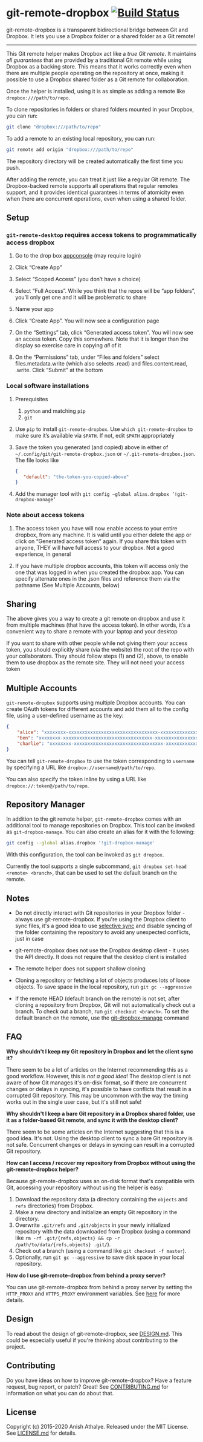 # git-remote-dropbox [![Build Status](https://github.com/anishathalye/git-remote-dropbox/workflows/CI/badge.svg)](https://github.com/anishathalye/git-remote-dropbox/actions?query=workflow%3ACI)

git-remote-dropbox is a transparent bidirectional bridge between Git and
Dropbox. It lets you use a Dropbox folder or a shared folder as a Git remote!

---

This Git remote helper makes Dropbox act like a _true Git remote_. It maintains
_all guarantees_ that are provided by a traditional Git remote while using
Dropbox as a backing store. This means that it works correctly even when there
are multiple people operating on the repository at once, making it possible to
use a Dropbox shared folder as a Git remote for collaboration.

Once the helper is installed, using it is as simple as adding a remote like
`dropbox:///path/to/repo`.

To clone repositories in folders or shared folders mounted in your Dropbox, you
can run:

```bash
git clone "dropbox:///path/to/repo"
```

To add a remote to an existing local repository, you can run:

```bash
git remote add origin "dropbox:///path/to/repo"
```

The repository directory will be created automatically the first time you push.

After adding the remote, you can treat it just like a regular Git remote. The
Dropbox-backed remote supports all operations that regular remotes support, and
it provides identical guarantees in terms of atomicity even when there are
concurrent operations, even when using a shared folder.

## Setup

### __`git-remote-desktop` requires access tokens to programmatically access dropbox__

1. Go to the drop box [appconsole](https://www.dropbox.com/developers/apps) (may require login)

2. Click “Create App”

3. Select “Scoped Access” (you don’t have a choice)
    
4. Select “Full Access”.  While you think that the repos will be “app folders”, you’ll only get one and it will be problematic to share

5. Name your app

6. Click “Create App”.  You will now see a configuration page

7. On the “Settings” tab, click “Generated access token”. You will now see an access token.  Copy this somewhere. Note that it is longer than the display so exercise care in copying _all_ of it

8. On the “Permissions” tab, under “Files and folders” select files.metadata.write (which also selects .read) and files.content.read, .write. Click “Submit” at the bottom

### __Local software installations__

1. Prerequisites
   1. `python` and matching `pip`
   2. `git`
2. Use `pip` to install `git-remote-dropbox`.  Use `which git-remote-dropbox` to make sure it’s available via `$PATH`. If not, edit `$PATH` appropriately
3. Save the token you generated (and copied) above in either of `~/.config/git/git-remote-dropbox.json` or `~/.git-remote-dropbox.json`. The file looks like
   ```json
   {
      "default": "the-token-you-copied-above"
   }
   ```

4. Add the manager tool with `git config —global alias.dropbox ‘!git-dropbox-manage’`

### __Note about access tokens__ 
1. The access token you have will now enable access to your entire dropbox, from any machine. It is valid until you either delete the app or click on “Generated access token” again. If you share this token with anyone, THEY will have full access to your dropbox. Not a good experience, in general

2. If you have multiple dropbox accounts, this token will access only the one that was logged in when you created the dropbox app.  You can specify alternate ones in the .json files and reference them via the pathname (See Multiple Accounts, below)

## Sharing

The above gives you a way to create a git remote on dropbox and use it from multiple machines (that have the access token). In other words, it’s a convenient way to share a remote with your laptop and your desktop

If you want to share with other people while not giving them your access token, you should explicitly share (via the website) the root of the repo with your collaborators. They should follow steps (1) and (2), above, to enable them to use dropbox as the remote site. They will not need your access token

## Multiple Accounts

`git-remote-dropbox` supports using multiple Dropbox accounts. You can create
OAuth tokens for different accounts and add them all to the config file, using
a user-defined username as the key:

```json
{
    "alice": "xxxxxxxx-xxxxxxxxxxxxxxxxxxxxxxxxxxxxxxxxx-xxxxxxxxxxxxxxxxxxxxx",
    "ben": "xxxxxxxx-xxxxxxxxxxxxxxxxxxxxxxxxxxxxxxxxx-xxxxxxxxxxxxxxxxxxxxx",
    "charlie": "xxxxxxxx-xxxxxxxxxxxxxxxxxxxxxxxxxxxxxxxxx-xxxxxxxxxxxxxxxxxxxxx"
}
```

You can tell `git-remote-dropbox` to use the token corresponding to `username` by
specifying a URL like `dropbox://username@/path/to/repo`.

You can also specify the token inline by using a URL like
`dropbox://:token@/path/to/repo`.

## Repository Manager

In addition to the git remote helper, `git-remote-dropbox` comes with an
additional tool to manage repositories on Dropbox. This tool can be invoked as
`git-dropbox-manage`. You can also create an alias for it with the following:

```bash
git config --global alias.dropbox '!git-dropbox-manage'
```

With this configuration, the tool can be invoked as `git dropbox`.

Currently the tool supports a single subcommand, `git dropbox set-head <remote>
<branch>`, that can be used to set the default branch on the remote.

## Notes

- Do not directly interact with Git repositories in your Dropbox folder -always
  use git-remote-dropbox. If you're using the Dropbox client to sync files,
  it's a good idea to use [selective
  sync](https://help.dropbox.com/installs-integrations/sync-uploads/selective-sync-overview)
  and disable syncing of the folder containing the repository to avoid any
  unexpected conflicts, just in case

- git-remote-dropbox does not use the Dropbox desktop client - it uses the API
  directly. It does not require that the desktop client is installed

- The remote helper does not support shallow cloning

- Cloning a repository or fetching a lot of objects produces lots of loose
  objects. To save space in the local repository, run `git gc --aggressive`

- If the remote HEAD (default branch on the remote) is not set, after cloning a
  repository from Dropbox, Git will not automatically check out a branch. To
  check out a branch, run `git checkout <branch>`. To set the default branch on
  the remote, use the [git-dropbox-manage](#repository-manager) command

## FAQ

**Why shouldn't I keep my Git repository in Dropbox and let the client sync
it?**

There seem to be a lot of articles on the Internet recommending this as a good
workflow. However, this is *not a good idea*! The desktop client is not aware
of how Git manages it's on-disk format, so if there are concurrent changes or
delays in syncing, it's possible to have conflicts that result in a corrupted
Git repository. This may be uncommon with the way the timing works out in the
single user case, but it's still not safe!

**Why shouldn't I keep a bare Git repository in a Dropbox shared folder, use it
as a folder-based Git remote, and sync it with the desktop client?**

There seem to be some articles on the Internet suggesting that this is a good
idea. It's not. Using the desktop client to sync a bare Git repository is not
safe. Concurrent changes or delays in syncing can result in a corrupted Git
repository.

**How can I access / recover my repository from Dropbox without using the
git-remote-dropbox helper?**

Because git-remote-dropbox uses an on-disk format that's compatible with Git,
accessing your repository without using the helper is easy:

1. Download the repository data (a directory containing the `objects` and
   `refs` directories) from Dropbox.
2. Make a new directory and initialize an empty Git repository in the
   directory.
3. Overwrite `.git/refs` and `.git/objects` in your newly initialized
   repository with the data downloaded from Dropbox (using a command like `rm
   -rf .git/{refs,objects} && cp -r /path/to/data/{refs,objects} .git/`).
4. Check out a branch (using a command like `git checkout -f master`).
5. Optionally, run `git gc --aggressive` to save disk space in your local
   repository.

**How do I use git-remote-dropbox from behind a proxy server?**

You can use git-remote-dropbox from behind a proxy server by setting the
`HTTP_PROXY` and `HTTPS_PROXY` environment variables. See
[here](http://docs.python-requests.org/en/latest/user/advanced/#proxies) for
more details.

## Design

To read about the design of git-remote-dropbox, see [DESIGN.md](DESIGN.md).
This could be especially useful if you're thinking about contributing to the
project.

## Contributing

Do you have ideas on how to improve git-remote-dropbox? Have a feature request,
bug report, or patch? Great! See [CONTRIBUTING.md](CONTRIBUTING.md) for
information on what you can do about that.

## License

Copyright (c) 2015-2020 Anish Athalye. Released under the MIT License. See
[LICENSE.md](LICENSE.md) for details.
